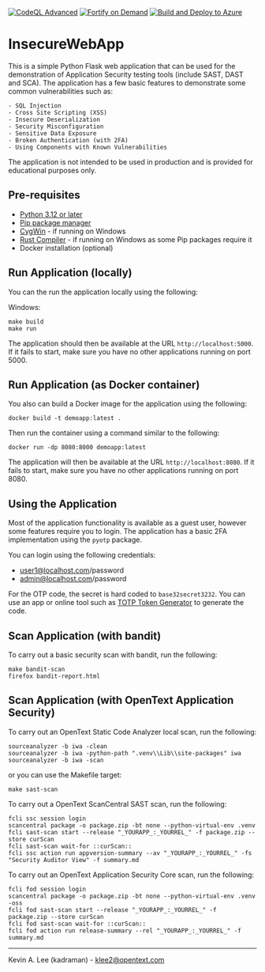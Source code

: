[![CodeQL Advanced](https://github.com/kadraman/InsecureWebApp/actions/workflows/codeql.yml/badge.svg)](https://github.com/kadraman/InsecureWebApp/actions/workflows/codeql.yml) [![Fortify on Demand](https://github.com/fortify-presales/InsecureWebApp/actions/workflows/fod.yml/badge.svg)](https://github.com/kadraman/InsecureWebApp/actions/workflows/fod.yml) [![Build and Deploy to Azure](https://github.com/kadraman/InsecureWebApp/actions/workflows/azure_webapp.yml/badge.svg)](https://github.com/kadraman/InsecureWebApp/actions/workflows/azure_webapp.yml)

# InsecureWebApp

This is a simple Python Flask web application that can be used for the demonstration of Application
Security testing tools (include SAST, DAST and SCA). The application has a few basic features to demonstrate some common vulnerabilities such as:

    - SQL Injection
    - Cross Site Scripting (XSS)
    - Insecure Deserialization
    - Security Misconfiguration
    - Sensitive Data Exposure
    - Broken Authentication (with 2FA)
    - Using Components with Known Vulnerabilities

The application is not intended to be used in production and is provided for educational purposes only.

Pre-requisites
---------------

 - [Python 3.12 or later](https://www.python.org/downloads/)
 - [Pip package manager](https://pypi.org/project/pip/)
 - [CygWin](https://www.cygwin.com/) - if running on Windows
 - [Rust Compiler](https://www.rust-lang.org/tools/install) - if running on Windows as some Pip packages require it
 - Docker installation (optional)

Run Application (locally)
-------------------------

You can the run the application locally using the following:

Windows:

```
make build
make run
```

The application should then be available at the URL `http://localhost:5000`. If it fails to start,
make sure you have no other applications running on port 5000. 

Run Application (as Docker container)
-------------------------------------

You also can build a Docker image for the application using the following:

```
docker build -t demoapp:latest .
```

Then run the container using a command similar to the following:

```
docker run -dp 8080:8000 demoapp:latest
```

The application will then be available at the URL `http://localhost:8080`. If it fails to start,
make sure you have no other applications running on port 8080.

Using the Application
---------------------

Most of the application functionality is available as a guest user, however some features require
you to login. The application has a basic 2FA implementation using the `pyotp` package.

You can login using the following credentials:
- user1@localhost.com/password
- admin@localhost.com/password

For the OTP code, the secret is hard coded to `base32secret3232`.
You can use an app or online tool such as <a href="https://totp.danhersam.com/">TOTP Token Generator</a> to generate the code.

Scan Application (with bandit)
------------------------------

To carry out a basic security scan with bandit, run the following:

```
make bandit-scan
firefox bandit-report.html
```

Scan Application (with OpenText Application Security)
-----------------------------------------------------

To carry out an OpenText Static Code Analyzer local scan, run the following:

```
sourceanalyzer -b iwa -clean
sourceanalyzer -b iwa -python-path ".venv\\Lib\\site-packages" iwa
sourceanalyzer -b iwa -scan
```

or you can use the Makefile target:

```
make sast-scan
```

To carry out a OpenText ScanCentral SAST scan, run the following:

```
fcli ssc session login
scancentral package -o package.zip -bt none --python-virtual-env .venv
fcli sast-scan start --release "_YOURAPP_:_YOURREL_" -f package.zip --store curScan
fcli sast-scan wait-for ::curScan::
fcli ssc action run appversion-summary --av "_YOURAPP_:_YOURREL_" -fs "Security Auditor View" -f summary.md
```

To carry out an OpenText Application Security Core scan, run the following:

```
fcli fod session login
scancentral package -o package.zip -bt none --python-virtual-env .venv -oss
fcli fod sast-scan start --release "_YOURAPP_:_YOURREL_" -f package.zip --store curScan
fcli fod sast-scan wait-for ::curScan::
fcli fod action run release-summary --rel "_YOURAPP_:_YOURREL_" -f summary.md
```

---

Kevin A. Lee (kadraman) - klee2@opentext.com